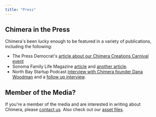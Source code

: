 ```yaml
---
title: "Press"
---
```


## Chimera in the Press

Chimera's been lucky enough to be featured in a variety of publications, including the following:

- The Press Democrat's [article about our Chimera Creations Carnival event](http://santarosa.towns.pressdemocrat.com/2013/12/news/event-spotlight-chimera-creations-carnival/)
- Sonoma Family Life Magazine [article](http://www.sonomafamilylife.com/chimera-arts-and-maker-space-cms-2156) and [another article](http://www.sonomafamilylife.com/mod/bizdir/listing_detail.php?start=1&detail&listid=1528).
- North Bay Startup Podcast [interview with Chimera founder Dana Woodman](http://northbaystartup.com/podcast/9) and a [follow up interview](http://northbaystartup.com/podcast/15).


## Member of the Media?

If you're a member of the media and are interested in writing about Chimera, please [contact us](/contact/). Also check out our [asset files](/about/assets/).
